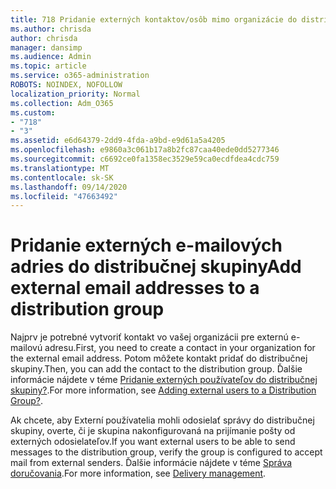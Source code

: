```yaml
---
title: 718 Pridanie externých kontaktov/osôb mimo organizácie do distribučného zoznamu
ms.author: chrisda
author: chrisda
manager: dansimp
ms.audience: Admin
ms.topic: article
ms.service: o365-administration
ROBOTS: NOINDEX, NOFOLLOW
localization_priority: Normal
ms.collection: Adm_O365
ms.custom:
- "718"
- "3"
ms.assetid: e6d64379-2dd9-4fda-a9bd-e9d61a5a4205
ms.openlocfilehash: e9860a3c061b17a8b2fc87caa40ede0dd5277346
ms.sourcegitcommit: c6692ce0fa1358ec3529e59ca0ecdfdea4cdc759
ms.translationtype: MT
ms.contentlocale: sk-SK
ms.lasthandoff: 09/14/2020
ms.locfileid: "47663492"
---
```

# <a name="add-external-email-addresses-to-a-distribution-group"></a><span data-ttu-id="d0090-102">Pridanie externých e-mailových adries do distribučnej skupiny</span><span class="sxs-lookup"><span data-stu-id="d0090-102">Add external email addresses to a distribution group</span></span>

<span data-ttu-id="d0090-103">Najprv je potrebné vytvoriť kontakt vo vašej organizácii pre externú e-mailovú adresu.</span><span class="sxs-lookup"><span data-stu-id="d0090-103">First, you need to create a contact in your organization for the external email address.</span></span> <span data-ttu-id="d0090-104">Potom môžete kontakt pridať do distribučnej skupiny.</span><span class="sxs-lookup"><span data-stu-id="d0090-104">Then, you can add the contact to the distribution group.</span></span> <span data-ttu-id="d0090-105">Ďalšie informácie nájdete v téme [Pridanie externých používateľov do distribučnej skupiny?](https://support.office.com/client/caa0f310-0bb7-48e3-8ad2-cb358b53bbba).</span><span class="sxs-lookup"><span data-stu-id="d0090-105">For more information, see [Adding external users to a Distribution Group?](https://support.office.com/client/caa0f310-0bb7-48e3-8ad2-cb358b53bbba).</span></span>

<span data-ttu-id="d0090-106">Ak chcete, aby Externí používatelia mohli odosielať správy do distribučnej skupiny, overte, či je skupina nakonfigurovaná na prijímanie pošty od externých odosielateľov.</span><span class="sxs-lookup"><span data-stu-id="d0090-106">If you want external users to be able to send messages to the distribution group, verify the group is configured to accept mail from external senders.</span></span> <span data-ttu-id="d0090-107">Ďalšie informácie nájdete v téme [Správa doručovania](https://technet.microsoft.com/library/bb124513.aspx#deliverymanagement).</span><span class="sxs-lookup"><span data-stu-id="d0090-107">For more information, see [Delivery management](https://technet.microsoft.com/library/bb124513.aspx#deliverymanagement).</span></span>
